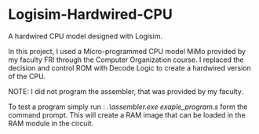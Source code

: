 # Logisim-Hardwired-CPU
A hardwired CPU model designed with Logisim.

In this project, I used a Micro-programmed CPU model MiMo provided by my faculty FRI through the Computer Organization course. I replaced the decision and control ROM with Decode Logic to create a hardwired version of the CPU.

NOTE: I did not program the assembler, that was provided by my faculty.

To test a program simply run : *.\assembler.exe exaple_program.s* form the command prompt. This will create a RAM image that can be loaded in the RAM module in the circuit.
